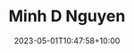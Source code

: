 ---
title: "Minh D Nguyen"
date: 2023-05-01T10:47:58+10:00
image: "assets/img/team/guy-1-circ.png"
jobtitle: "UROP RA"
collaboration: student
linkedinurl: "https://www.linkedin.com/"
url: "https://www.khoadoan.me/team"
areas: NLP
promoted: true
faculty: false
research_assistant: false
urop_assistant: true
phd_student: false
weight: 101
current: true
---